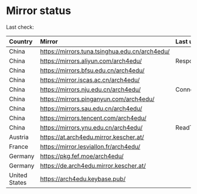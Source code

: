 <script src="./time.js"></script>
# Mirror status
Last check: <script type="text/javascript">localize(1666301216.7826295);</script>

|Country|Mirror|Last update|
|:------|:-----|:----------|
|China|https://mirrors.tuna.tsinghua.edu.cn/arch4edu/|<script type="text/javascript">localize(1666249177);</script>|
|China|https://mirrors.aliyun.com/arch4edu/|Response 404|
|China|https://mirrors.bfsu.edu.cn/arch4edu/|<script type="text/javascript">localize(1666249177);</script>|
|China|https://mirror.iscas.ac.cn/arch4edu/|<script type="text/javascript">localize(1666249177);</script>|
|China|https://mirrors.nju.edu.cn/arch4edu/|ConnectTimeout|
|China|https://mirrors.pinganyun.com/arch4edu/|<script type="text/javascript">localize(1666249177);</script>|
|China|https://mirrors.sau.edu.cn/arch4edu/|<script type="text/javascript">localize(1650446957);</script>|
|China|https://mirrors.tencent.com/arch4edu/|<script type="text/javascript">localize(1666249177);</script>|
|China|https://mirrors.ynu.edu.cn/arch4edu/|ReadTimeout|
|Austria|https://at.arch4edu.mirror.kescher.at/|<script type="text/javascript">localize(1666249177);</script>|
|France|https://mirror.lesviallon.fr/arch4edu/|<script type="text/javascript">localize(1666249177);</script>|
|Germany|https://pkg.fef.moe/arch4edu/|<script type="text/javascript">localize(1666249177);</script>|
|Germany|https://de.arch4edu.mirror.kescher.at/|<script type="text/javascript">localize(1666249177);</script>|
|United States|https://arch4edu.keybase.pub/|<script type="text/javascript">localize(1666249177);</script>|

<script src="./tablefilter/tablefilter.js"></script>
<script src="./table.js"></script>
